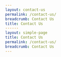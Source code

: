 ```yaml
---
layout: contact-us
permalink: /contact-us/
breadcrumb: Contact Us
title: Contact Us
------
layout: simple-page
title: Contact Us
permalink: /contact-us/
breadcrumb: Contact Us
---
```

